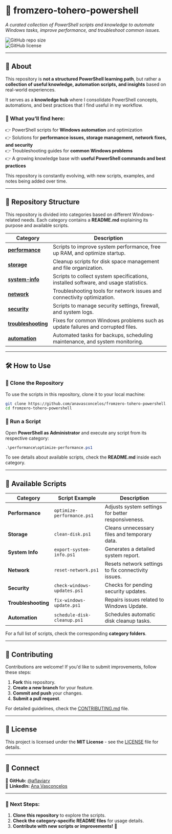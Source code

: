 # 🚀 fromzero-tohero-powershell  

*A curated collection of PowerShell scripts and knowledge to automate Windows tasks, improve performance, and troubleshoot common issues.*  

![GitHub repo size](https://img.shields.io/github/repo-size/anavasconcelos/fromzero-tohero-powershell)  
![GitHub license](https://img.shields.io/github/license/anavasconcelos/fromzero-tohero-powershell)  

---

## 📌 About  
This repository is **not a structured PowerShell learning path**, but rather a **collection of useful knowledge, automation scripts, and insights** based on real-world experiences.  

It serves as a **knowledge hub** where I consolidate PowerShell concepts, automations, and best practices that I find useful in my workflow.  

### 🔹 What you’ll find here:  
👉 PowerShell scripts for **Windows automation** and optimization  
👉 Solutions for **performance issues, storage management, network fixes, and security**  
👉 Troubleshooting guides for **common Windows problems**  
👉 A growing knowledge base with **useful PowerShell commands and best practices**  

This repository is constantly evolving, with new scripts, examples, and notes being added over time.  

---

## 📂 Repository Structure  

This repository is divided into categories based on different Windows-related needs. Each category contains a **README.md** explaining its purpose and available scripts.  

| Category              | Description |
|----------------------|-------------|
| **[performance](performance/README.md)** | Scripts to improve system performance, free up RAM, and optimize startup. |
| **[storage](storage/README.md)** | Cleanup scripts for disk space management and file organization. |
| **[system-info](system-info/README.md)** | Scripts to collect system specifications, installed software, and usage statistics. |
| **[network](network/README.md)** | Troubleshooting tools for network issues and connectivity optimization. |
| **[security](security/README.md)** | Scripts to manage security settings, firewall, and system logs. |
| **[troubleshooting](troubleshooting/README.md)** | Fixes for common Windows problems such as update failures and corrupted files. |
| **[automation](automation/README.md)** | Automated tasks for backups, scheduling maintenance, and system monitoring. |

---

## 🛠 How to Use  

### 🔹 Clone the Repository  
To use the scripts in this repository, clone it to your local machine:  

```sh
git clone https://github.com/anavasconcelos/fromzero-tohero-powershell.git
cd fromzero-tohero-powershell
```

### 🔹 Run a Script  
Open **PowerShell as Administrator** and execute any script from its respective category:  

```powershell
.\performance\optimize-performance.ps1
```

To see details about available scripts, check the **README.md** inside each category.

---

## 🚀 Available Scripts  

| Category              | Script Example               | Description |
|----------------------|----------------------------|-------------|
| **Performance** | `optimize-performance.ps1` | Adjusts system settings for better responsiveness. |
| **Storage** | `clean-disk.ps1` | Cleans unnecessary files and temporary data. |
| **System Info** | `export-system-info.ps1` | Generates a detailed system report. |
| **Network** | `reset-network.ps1` | Resets network settings to fix connectivity issues. |
| **Security** | `check-windows-updates.ps1` | Checks for pending security updates. |
| **Troubleshooting** | `fix-windows-update.ps1` | Repairs issues related to Windows Update. |
| **Automation** | `schedule-disk-cleanup.ps1` | Schedules automatic disk cleanup tasks. |

For a full list of scripts, check the corresponding **category folders**.

---

## 🤝 Contributing  
Contributions are welcome! If you'd like to submit improvements, follow these steps:  

1. **Fork** this repository.  
2. **Create a new branch** for your feature.  
3. **Commit and push** your changes.  
4. **Submit a pull request**.  

For detailed guidelines, check the [CONTRIBUTING.md](CONTRIBUTING.md) file.  

---

## 🐜 License  
This project is licensed under the **MIT License** - see the [LICENSE](LICENSE) file for details.  

---

## 💛 Connect  
🔗 **GitHub:** [@aflaviarv](https://github.com/aflaviarv)  
🔗 **LinkedIn:** [Ana Vasconcelos](https://linkedin.com/in/aflavia-rv)  

---

### 📌 Next Steps:  
1. **Clone this repository** to explore the scripts.  
2. **Check the category-specific README files** for usage details.  
3. **Contribute with new scripts or improvements!** 🚀  